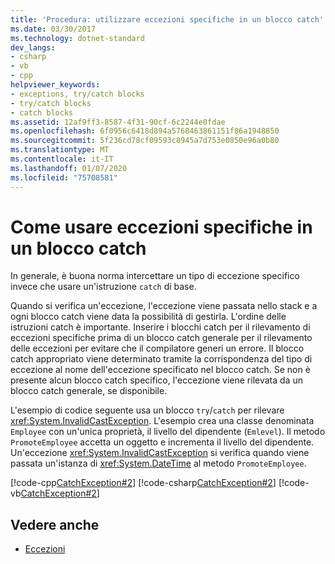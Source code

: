 ```yaml
---
title: 'Procedura: utilizzare eccezioni specifiche in un blocco catch'
ms.date: 03/30/2017
ms.technology: dotnet-standard
dev_langs:
- csharp
- vb
- cpp
helpviewer_keywords:
- exceptions, try/catch blocks
- try/catch blocks
- catch blocks
ms.assetid: 12af9ff3-8587-4f31-90cf-6c2244e0fdae
ms.openlocfilehash: 6f0956c6418d894a5768463861151f86a1948850
ms.sourcegitcommit: 5f236cd78cf09593c8945a7d753e0850e96a0b80
ms.translationtype: MT
ms.contentlocale: it-IT
ms.lasthandoff: 01/07/2020
ms.locfileid: "75708581"
---
```

# <a name="how-to-use-specific-exceptions-in-a-catch-block"></a>Come usare eccezioni specifiche in un blocco catch

In generale, è buona norma intercettare un tipo di eccezione specifico invece che usare un'istruzione `catch` di base.

Quando si verifica un'eccezione, l'eccezione viene passata nello stack e a ogni blocco catch viene data la possibilità di gestirla. L'ordine delle istruzioni catch è importante. Inserire i blocchi catch per il rilevamento di eccezioni specifiche prima di un blocco catch generale per il rilevamento delle eccezioni per evitare che il compilatore generi un errore. Il blocco catch appropriato viene determinato tramite la corrispondenza del tipo di eccezione al nome dell'eccezione specificato nel blocco catch. Se non è presente alcun blocco catch specifico, l'eccezione viene rilevata da un blocco catch generale, se disponibile.

L'esempio di codice seguente usa un blocco `try`/`catch` per rilevare <xref:System.InvalidCastException>. L'esempio crea una classe denominata `Employee` con un'unica proprietà, il livello del dipendente (`Emlevel`). Il metodo `PromoteEmployee` accetta un oggetto e incrementa il livello del dipendente. Un'eccezione <xref:System.InvalidCastException> si verifica quando viene passata un'istanza di <xref:System.DateTime> al metodo `PromoteEmployee`.

[!code-cpp[CatchException#2](../../../samples/snippets/cpp/VS_Snippets_CLR/CatchException/CPP/catchexception1.cpp#2)]
[!code-csharp[CatchException#2](../../../samples/snippets/csharp/VS_Snippets_CLR/CatchException/CS/catchexception1.cs#2)]
[!code-vb[CatchException#2](../../../samples/snippets/visualbasic/VS_Snippets_CLR/CatchException/VB/catchexception1.vb#2)] 

## <a name="see-also"></a>Vedere anche

- [Eccezioni](index.md)
